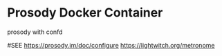 # Prosody Docker Container

prosody with confd 

#SEE
https://prosody.im/doc/configure
https://lightwitch.org/metronome
